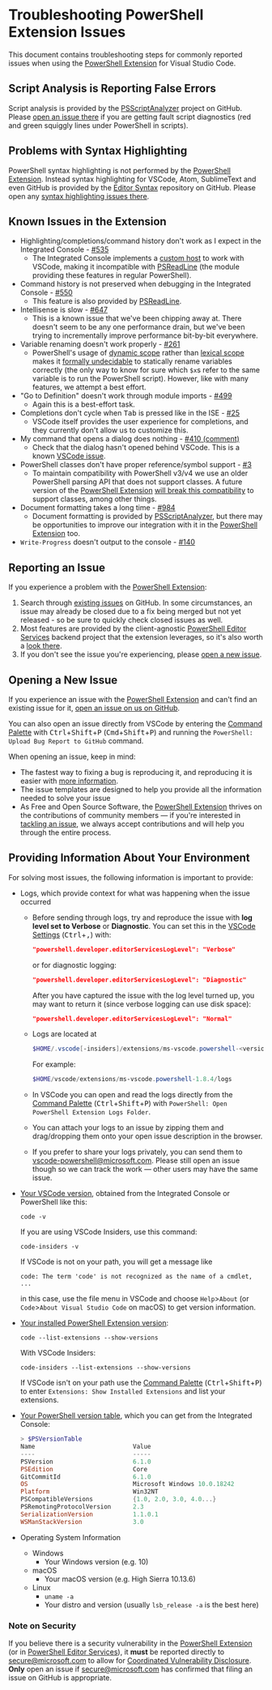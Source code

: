 # Troubleshooting PowerShell Extension Issues

This document contains troubleshooting steps for commonly reported issues when using the
[PowerShell Extension] for Visual Studio Code.

## Script Analysis is Reporting False Errors

Script analysis is provided by the [PSScriptAnalyzer] project on GitHub.
Please [open an issue there] if you are getting fault script diagnostics
(red and green squiggly lines under PowerShell in scripts).

## Problems with Syntax Highlighting

PowerShell syntax highlighting is not performed by the [PowerShell Extension].
Instead syntax highlighting for VSCode, Atom, SublimeText and even GitHub is
provided by the [Editor Syntax] repository on GitHub. Please open any
[syntax highlighting issues there].

## Known Issues in the Extension

- Highlighting/completions/command history don't work as I expect in the
  Integrated Console - [#535]
  - The Integrated Console implements a [custom host]
    to work with VSCode, making it incompatible with
    [PSReadLine] (the module providing these features in regular PowerShell).
- Command history is not preserved when debugging in the Integrated Console -
  [#550]
  - This feature is also provided by [PSReadLine].
- Intellisense is slow - [#647]
  - This is a known issue that we've been chipping away at. There doesn't seem
    to be any one performance drain, but we've been trying to incrementally
    improve performance bit-by-bit everywhere.
- Variable renaming doesn't work properly - [#261]
  - PowerShell's usage of [dynamic scope] rather than [lexical scope]
    makes it [formally undecidable] to statically rename variables correctly
    (the only way to know for sure which `$x`s refer to the same variable is to
    run the PowerShell script).
    However, like with many features, we attempt a best effort.
- "Go to Definition" doesn't work through module imports - [#499]
  - Again this is a best-effort task.
- Completions don't cycle when <kbd>Tab</kbd> is pressed like in the ISE - [#25]
  - VSCode itself provides the user experience for completions, and they
    currently don't allow us to customize this.
- My command that opens a dialog does nothing - [#410 (comment)]
  - Check that the dialog hasn't opened behind VSCode. This is a known
    [VSCode issue].
- PowerShell classes don't have proper reference/symbol support - [#3]
  - To maintain compatibility with PowerShell v3/v4 we use an older
    PowerShell parsing API that does not support classes. A future version
    of the [PowerShell Extension] [will break this compatibility] to support
    classes, among other things.
- Document formatting takes a long time - [#984]
  - Document formatting is provided by [PSScriptAnalyzer], but there
    may be opportunities to improve our integration with it in the
    [PowerShell Extension] too.
- `Write-Progress` doesn't output to the console - [#140]

## Reporting an Issue

If you experience a problem with the [PowerShell Extension]:

1. Search through [existing issues] on GitHub.
   In some circumstances, an issue may already be closed due to
   a fix being merged but not yet released - so be sure to quickly
   check closed issues as well.
2. Most features are provided by the client-agnostic [PowerShell Editor Services]
   backend project that the extension leverages, so it's also worth a
   [look there].
3. If you don't see the issue you're experiencing, please [open a new issue].

## Opening a New Issue

If you experience an issue with the [PowerShell Extension] and can't find
an existing issue for it, [open an issue on us on GitHub].

You can also open an issue directly from VSCode by entering the
[Command Palette] with <kbd>Ctrl</kbd>+<kbd>Shift</kbd>+<kbd>P</kbd>
(<kbd>Cmd</kbd>+<kbd>Shift</kbd>+<kbd>P</kbd>) and running the
`PowerShell: Upload Bug Report to GitHub` command.

When opening an issue, keep in mind:

- The fastest way to fixing a bug is reproducing it, and reproducing it
  is easier with [more information].
- The issue templates are designed to help you provide all the information
  needed to solve your issue
- As Free and Open Source Software, the [PowerShell Extension] thrives on
  the contributions of community members &mdash; if you're interested in
  [tackling an issue], we always accept contributions and will help you
  through the entire process.

## Providing Information About Your Environment

For solving most issues, the following information is important to provide:

- Logs, which provide context for what was happening when the issue occurred
  - Before sending through logs, try and reproduce the issue with
    **log level set to Verbose** or **Diagnostic**. You can set this
    in the [VSCode Settings] (<kbd>Ctrl</kbd>+<kbd>,</kbd>) with:
    ```json
    "powershell.developer.editorServicesLogLevel": "Verbose"
    ```
    or for diagnostic logging:
    ```json
    "powershell.developer.editorServicesLogLevel": "Diagnostic"
    ```
    After you have captured the issue with the log level turned up,
    you may want to return it (since verbose logging can use disk space):
    ```json
    "powershell.developer.editorServicesLogLevel": "Normal"
    ```
  - Logs are located at
    ```powershell
    $HOME/.vscode[-insiders]/extensions/ms-vscode.powershell-<version>/logs/
    ```
    For example:

    ```powershell
    $HOME/vscode/extensions/ms-vscode.powershell-1.8.4/logs
    ```
  - In VSCode you can open and read the logs directly from the [Command Palette]
    (<kbd>Ctrl</kbd>+<kbd>Shift</kbd>+<kbd>P</kbd>)
    with `PowerShell: Open PowerShell Extension Logs Folder`.
  - You can attach your logs to an issue by zipping them and drag/dropping
    them onto your open issue description in the browser.
  - If you prefer to share your logs privately, you can send them to
    vscode-powershell@microsoft.com. Please still open an issue though
    so we can track the work &mdash; other users may have the same issue.

- [Your VSCode version], obtained from the Integrated Console
  or PowerShell like this:

  ```shell
  code -v
  ```

  If you are using VSCode Insiders, use this command:

  ```shell
  code-insiders -v
  ```

  If VSCode is not on your path, you will get a message like

  ```text
  code: The term 'code' is not recognized as the name of a cmdlet, ...
  ```

  in this case, use the file menu in VSCode and choose `Help`>`About`
  (or `Code`>`About Visual Studio Code` on macOS) to get version information.

- [Your installed PowerShell Extension version]:

  ```shell
  code --list-extensions --show-versions
  ```

  With VSCode Insiders:

  ```shell
  code-insiders --list-extensions --show-versions
  ```

  If VSCode isn't on your path use the [Command Palette]
  (<kbd>Ctrl</kbd>+<kbd>Shift</kbd>+<kbd>P</kbd>) to enter
  `Extensions: Show Installed Extensions` and list your extensions.

- [Your PowerShell version table], which you can get
  from the Integrated Console:

  ```powershell
  > $PSVersionTable
  Name                           Value
  ----                           -----
  PSVersion                      6.1.0
  PSEdition                      Core
  GitCommitId                    6.1.0
  OS                             Microsoft Windows 10.0.18242
  Platform                       Win32NT
  PSCompatibleVersions           {1.0, 2.0, 3.0, 4.0...}
  PSRemotingProtocolVersion      2.3
  SerializationVersion           1.1.0.1
  WSManStackVersion              3.0
  ```

- Operating System Information
  - Windows
    - Your Windows version (e.g. 10)
  - macOS
    - Your macOS version (e.g. High Sierra 10.13.6)
  - Linux
    - `uname -a`
    - Your distro and version (usually `lsb_release -a` is the best here)

### Note on Security

If you believe there is a security vulnerability in the [PowerShell Extension]
(or in [PowerShell Editor Services]), it **must** be reported directly to
secure@microsoft.com to allow for [Coordinated Vulnerability Disclosure].
**Only** open an issue if secure@microsoft.com has confirmed that filing
an issue on GitHub is appropriate.

[Editor Syntax]: https://github.com/PowerShell/EditorSyntax
[PSScriptAnalyzer]: https://github.com/PowerShell/PSScriptAnalyzer
[PSReadLine]: https://github.com/lzybkr/PSReadLine
[PowerShell Editor Services]: https://github.com/PowerShell/PowerShellEditorServices
[PowerShell Extension]: https:github.com/PowerShell/vscode-powershell

[Command Palette]: https://code.visualstudio.com/docs/getstarted/userinterface#_command-palette
[Coordinated Vulnerability Disclosure]: https://technet.microsoft.com/security/dn467923
[custom host]: https://docs.microsoft.com/en-us/powershell/developer/hosting/custom-host-samples
[dynamic scope]: http://ig2600.blogspot.com/2010/01/powershell-is-dynamically-scoped-and.html
[existing issues]: https://github.com/PowerShell/vscode-powershell/issues
[formally undecidable]: https://en.wikipedia.org/wiki/Undecidable_problem
[lexical scope]: https://stackoverflow.com/questions/1047454/what-is-lexical-scope
[look there]: https://github.com/PowerShell/PowerShellEditorServices/issues
[more information]: #providing-information-about-your-environment
[open an issue]: https://github.com/PowerShell/vscode-powershell/issues/new/choose
[open a new issue]: #opening-a-new-issue
[open an issue there]: https://github.com/PowerShell/PSScriptAnalyzer/issues/new/choose
[open an issue on us on GitHub]: https://github.com/PowerShell/vscode-powershell/issues/new/choose
[Reporting Problems]: ../README.md#reporting-problems
[syntax highlighting issues there]: https://github.com/PowerShell/EditorSyntax/issues/new
[tackling an issue]:./development.md
[VSCode issue]: https://github.com/Microsoft/vscode/issues/42356
[VSCode Settings]: https://code.visualstudio.com/docs/getstarted/settings
[will break this compatibility]: https://github.com/PowerShell/vscode-powershell/issues/1310
[Your installed PowerShell Extension version]: https://code.visualstudio.com/docs/editor/extension-gallery#_list-installed-extensions
[Your PowerShell version table]: http://www.powertheshell.com/topic/learnpowershell/firststeps/psversion/
[Your VSCode version]: https://code.visualstudio.com/docs/supporting/FAQ#_how-do-i-find-the-vs-code-version

[#3]: https://github.com/PowerShell/vscode-powershell/issues/3
[#25]: https://github.com/PowerShell/vscode-powershell/issues/25
[#140]: https://github.com/PowerShell/vscode-powershell/issues/140
[#261]: https://github.com/PowerShell/vscode-powershell/issues/261
[#410 (comment)]: https://github.com/PowerShell/vscode-powershell/issues/410#issuecomment-397531817
[#499]: https://github.com/PowerShell/vscode-powershell/issues/499
[#535]: https://github.com/PowerShell/vscode-powershell/issues/535
[#550]: https://github.com/PowerShell/vscode-powershell/issues/550
[#647]: https://github.com/PowerShell/vscode-powershell/issues/647
[#984]: https://github.com/PowerShell/vscode-powershell/issues/984